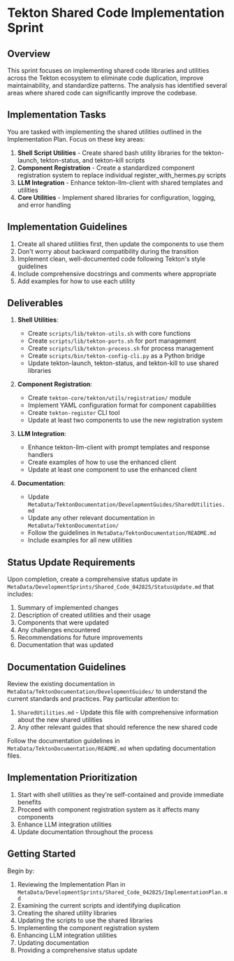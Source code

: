 # Tekton Shared Code Implementation Sprint

## Overview

This sprint focuses on implementing shared code libraries and utilities across the Tekton ecosystem to eliminate code duplication, improve maintainability, and standardize patterns. The analysis has identified several areas where shared code can significantly improve the codebase.

## Implementation Tasks

You are tasked with implementing the shared utilities outlined in the Implementation Plan. Focus on these key areas:

1. **Shell Script Utilities** - Create shared bash utility libraries for the tekton-launch, tekton-status, and tekton-kill scripts
2. **Component Registration** - Create a standardized component registration system to replace individual register_with_hermes.py scripts
3. **LLM Integration** - Enhance tekton-llm-client with shared templates and utilities
4. **Core Utilities** - Implement shared libraries for configuration, logging, and error handling

## Implementation Guidelines

1. Create all shared utilities first, then update the components to use them
2. Don't worry about backward compatibility during the transition
3. Implement clean, well-documented code following Tekton's style guidelines
4. Include comprehensive docstrings and comments where appropriate
5. Add examples for how to use each utility

## Deliverables

1. **Shell Utilities**:
   - Create `scripts/lib/tekton-utils.sh` with core functions
   - Create `scripts/lib/tekton-ports.sh` for port management
   - Create `scripts/lib/tekton-process.sh` for process management
   - Create `scripts/bin/tekton-config-cli.py` as a Python bridge
   - Update tekton-launch, tekton-status, and tekton-kill to use shared libraries

2. **Component Registration**:
   - Create `tekton-core/tekton/utils/registration/` module
   - Implement YAML configuration format for component capabilities
   - Create `tekton-register` CLI tool
   - Update at least two components to use the new registration system

3. **LLM Integration**:
   - Enhance tekton-llm-client with prompt templates and response handlers
   - Create examples of how to use the enhanced client
   - Update at least one component to use the enhanced client

4. **Documentation**:
   - Update `MetaData/TektonDocumentation/DevelopmentGuides/SharedUtilities.md`
   - Update any other relevant documentation in `MetaData/TektonDocumentation/`
   - Follow the guidelines in `MetaData/TektonDocumentation/README.md`
   - Include examples for all new utilities

## Status Update Requirements

Upon completion, create a comprehensive status update in `MetaData/DevelopmentSprints/Shared_Code_042825/StatusUpdate.md` that includes:

1. Summary of implemented changes
2. Description of created utilities and their usage
3. Components that were updated
4. Any challenges encountered
5. Recommendations for future improvements
6. Documentation that was updated

## Documentation Guidelines

Review the existing documentation in `MetaData/TektonDocumentation/DevelopmentGuides/` to understand the current standards and practices. Pay particular attention to:

1. `SharedUtilities.md` - Update this file with comprehensive information about the new shared utilities
2. Any other relevant guides that should reference the new shared code

Follow the documentation guidelines in `MetaData/TektonDocumentation/README.md` when updating documentation files.

## Implementation Prioritization

1. Start with shell utilities as they're self-contained and provide immediate benefits
2. Proceed with component registration system as it affects many components
3. Enhance LLM integration utilities
4. Update documentation throughout the process

## Getting Started

Begin by:

1. Reviewing the Implementation Plan in `MetaData/DevelopmentSprints/Shared_Code_042825/ImplementationPlan.md`
2. Examining the current scripts and identifying duplication
3. Creating the shared utility libraries
4. Updating the scripts to use the shared libraries
5. Implementing the component registration system
6. Enhancing LLM integration utilities
7. Updating documentation
8. Providing a comprehensive status update